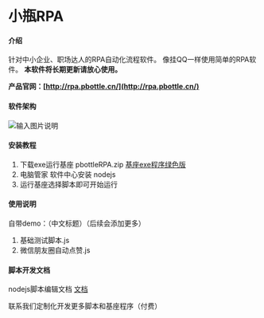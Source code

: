 #  小瓶RPA

#### 介绍
针对中小企业、职场达人的RPA自动化流程软件。
像挂QQ一样使用简单的RPA软件。 **本软件将长期更新请放心使用。** 

 **产品官网：[http://rpa.pbottle.cn/](http://rpa.pbottle.cn/)** 

#### 软件架构

![输入图片说明](https://images.gitee.com/uploads/images/2021/1126/130823_ef4a3e3b_799608.png "2111021453106180e0566ebe4.png")


#### 安装教程

1.  下载exe运行基座  pbottleRPA.zip  [基座exe程序绿色版](https://gitee.com/pbottle/pbottle-rpa/releases)
2.  电脑管家 软件中心安装 nodejs
3.  运行基座选择脚本即可开始运行

#### 使用说明

自带demo：（中文标题）（后续会添加更多）
1.  基础测试脚本.js
2.  微信朋友圈自动点赞.js



#### 脚本开发文档

nodejs脚本编辑文档
[文档](https://gitee.com/pbottle/pbottle-rpa/blob/master/pbottleRPA.js)

联系我们定制化开发更多脚本和基座程序（付费）
